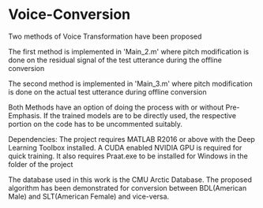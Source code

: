 # Voice-Conversion

Two methods of Voice Transformation have been proposed

The first method is implemented in 'Main_2.m' where pitch modification is done on the residual signal of the test utterance during the offline conversion

The second method is implemented in 'Main_3.m' where pitch modification is done on the actual test utterance during offline conversion

Both Methods have an option of doing the process with or without Pre-Emphasis. If the trained models are to be directly used, the respective portion on the code has to be uncommented suitably.

Dependencies: The project requires MATLAB R2016 or above with the Deep Learning Toolbox installed. A CUDA enabled NVIDIA GPU is required for quick training. It also requires Praat.exe to be installed for Windows in the folder of the project

The database used in this work is the CMU Arctic Database. The proposed algorithm has been demonstrated for conversion between BDL(American Male) and SLT(American Female) and vice-versa.
